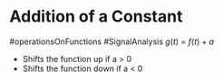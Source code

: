 # Addition of  a Constant
#operationsOnFunctions #SignalAnalysis 
$g(t)$ = $f(t) + a$

- Shifts the function up if a > 0
- Shifts the function down if a < 0
